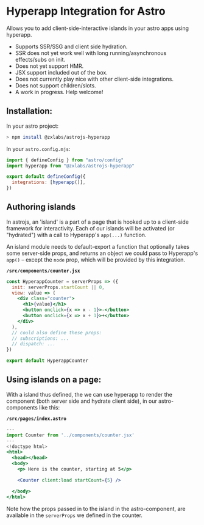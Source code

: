 # Hyperapp Integration for Astro

Allows you to add client-side-interactive islands in your astro apps using hyperapp.

- Supports SSR/SSG and client side hydration.
- SSR does not yet work well with long running/asynchronous effects/subs on init.
- Does not yet support HMR.
- JSX support included out of the box.
- Does not currently play nice with other client-side integrations.
- Does not support children/slots.
- A work in progress. Help welcome!

## Installation:

In your astro project:

```sh
> npm install @zxlabs/astrojs-hyperapp
```

In your `astro.config.mjs`:

```js
import { defineConfig } from "astro/config"
import hyperapp from "@zxlabs/astrojs-hyperapp"

export default defineConfig({
  integrations: [hyperapp()],
})
```

## Authoring islands

In astrojs, an 'island' is a part of a page that is hooked up to a client-side framework
for interactivity. Each of our islands will be activated (or "hydrated") with a call to
Hyperapp's `app(...)` function.

An island module needs to default-export a function that optionally takes some server-side
props, and returns an object we could pass to Hyperapp's `app()` – except the `node` prop,
which will be provided by this integration.

**`/src/components/counter.jsx`**

```jsx
const HyperappCounter = serverProps => ({
  init: serverProps.startCount || 0,
  view: value => (
    <div class="counter">
      <h1>{value}</h1>
      <button onclick={x => x - 1}>-</button>
      <button onclick={x => x + 1}>+</button>
    </div>
  ),
  // could also define these props:
  // subscriptions: ...
  // dispatch: ...
})

export default HyperappCounter
```

## Using islands on a page:

With a island thus defined, the we can use hyperapp
to render the component (both server side and hydrate
client side), in our astro-components like this:

**`/src/pages/index.astro`**

```jsx
---
import Counter from '../components/counter.jsx'
---
<!doctype html>
<html>
  <head></head>
  <body>
    <p> Here is the counter, starting at 5</p>

    <Counter client:load startCount={5} />

  </body>
</html>
```

Note how the props passed in to the island in the astro-component,
are available in the `serverProps` we defined in the counter.

